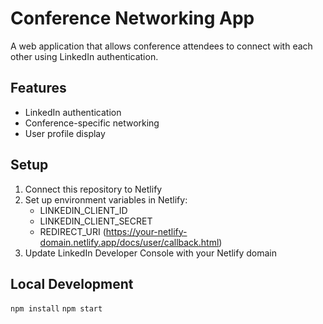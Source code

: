 # Conference Networking App

A web application that allows conference attendees to connect with each other using LinkedIn authentication.

## Features
- LinkedIn authentication
- Conference-specific networking
- User profile display

## Setup
1. Connect this repository to Netlify
2. Set up environment variables in Netlify:
   - LINKEDIN_CLIENT_ID
   - LINKEDIN_CLIENT_SECRET
   - REDIRECT_URI (https://your-netlify-domain.netlify.app/docs/user/callback.html)
3. Update LinkedIn Developer Console with your Netlify domain

## Local Development
```npm install```
```npm start```